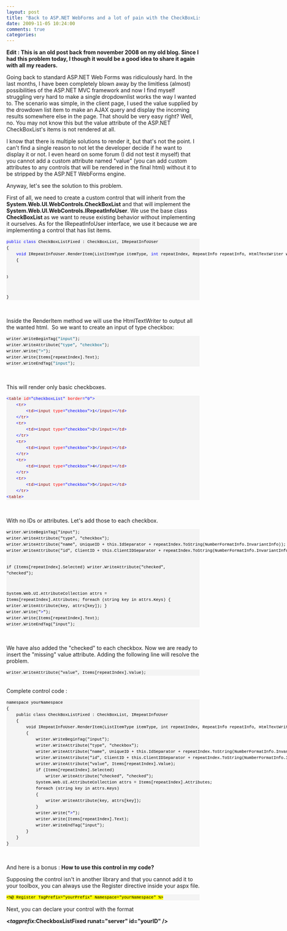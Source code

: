 ```yaml
---
layout: post
title: "Back to ASP.NET WebForms and a lot of pain with the CheckBoxList"
date: 2009-11-05 10:24:00
comments: true
categories: 
---
```


<p><strong>Edit : This is an old post back from november 2008 on my old blog. Since I had this problem today, I though it would be a good idea to share it again with all my readers.</strong></p>
<p>Going back to standard ASP.NET Web Forms was ridiculously hard. In the last months, I have been completely blown away by the limitless (almost) possibilities of the ASP.NET MVC framework and now I find myself struggling very hard to make a single dropdownlist works the way I wanted to. The scenario was simple, in the client page, I used the value supplied by the drowdown list item to make an AJAX query and display the incoming results somewhere else in the page. That should be very easy right? Well, no. You may not know this but the value attribute of the ASP.NET CheckBoxList's items is not rendered at all.</p>
<p>I know that there is multiple solutions to render it, but that's not the point. I can't find a single reason to not let the developer decide if he want to display it or not. I even heard on some forum (I did not test it myself) that you cannot add a custom attribute named "value" (you can add custom attributes to any controls that will be rendered in the final html) without it to be stripped by the ASP.NET WebForms engine.</p>
<p>Anyway, let's see the solution to this problem.</p>
<p>First of all, we need to create a custom control that will inherit from the <strong>System.Web.UI.WebControls.CheckBoxList</strong> and that will implement the <strong>System.Web.UI.WebControls.IRepeatInfoUser</strong>. We use the base class <strong>CheckBoxList </strong>as we want to reuse existing behavior without implementing it ourselves. As for the IRepeatInfoUser interface, we use it because we are implementing a control that has list items.</p>
<div>
<pre style="border-style: none; margin: 0px; padding: 0px; overflow: visible; line-height: 12pt; background-color: #f4f4f4; width: 100%; font-family: consolas,'Courier New',courier,monospace; color: black; font-size: 8pt;"><span style="color: #0000ff">public</span> <span style="color: #0000ff">class</span> CheckBoxListFixed : CheckBoxList, IRepeatInfoUser
{
    <span style="color: #0000ff">void</span> IRepeatInfoUser.RenderItem(ListItemType itemType, <span style="color: #0000ff">int</span> repeatIndex, RepeatInfo repeatInfo, HtmlTextWriter writer)
    {

    }
}</pre>
</div>
<p>&nbsp;</p>
<p>Inside the RenderItem method we will use the HtmlTextWriter to output all the wanted html.&nbsp; So we want to create an input of type checkbox:</p>
<div>
<pre style="border-style: none; margin: 0px; padding: 0px; overflow: visible; line-height: 12pt; background-color: #f4f4f4; width: 100%; font-family: consolas,'Courier New',courier,monospace; color: black; font-size: 8pt;">writer.WriteBeginTag(<span style="color: #006080">"input"</span>);
writer.WriteAttribute(<span style="color: #006080">"type"</span>, <span style="color: #006080">"checkbox"</span>);
writer.Write(<span style="color: #006080">"&gt;"</span>);
writer.Write(Items[repeatIndex].Text);
writer.WriteEndTag(<span style="color: #006080">"input"</span>);</pre>
</div>
<p>&nbsp;</p>
<p>This will render only basic checkboxes.</p>
<div>
<pre style="border-style: none; margin: 0px; padding: 0px; overflow: visible; line-height: 12pt; background-color: #f4f4f4; width: 100%; font-family: consolas,'Courier New',courier,monospace; color: black; font-size: 8pt;"><span style="color: #0000ff">&lt;</span><span style="color: #800000">table</span> <span style="color: #ff0000">id</span><span style="color: #0000ff">="checkboxList"</span> <span style="color: #ff0000">border</span><span style="color: #0000ff">="0"</span><span style="color: #0000ff">&gt;</span>
    <span style="color: #0000ff">&lt;</span><span style="color: #800000">tr</span><span style="color: #0000ff">&gt;</span>
        <span style="color: #0000ff">&lt;</span><span style="color: #800000">td</span><span style="color: #0000ff">&gt;&lt;</span><span style="color: #800000">input</span> <span style="color: #ff0000">type</span><span style="color: #0000ff">="checkbox"</span><span style="color: #0000ff">&gt;</span>1<span style="color: #0000ff">&lt;/</span><span style="color: #800000">input</span><span style="color: #0000ff">&gt;&lt;/</span><span style="color: #800000">td</span><span style="color: #0000ff">&gt;</span>
    <span style="color: #0000ff">&lt;/</span><span style="color: #800000">tr</span><span style="color: #0000ff">&gt;</span>
    <span style="color: #0000ff">&lt;</span><span style="color: #800000">tr</span><span style="color: #0000ff">&gt;</span>
        <span style="color: #0000ff">&lt;</span><span style="color: #800000">td</span><span style="color: #0000ff">&gt;&lt;</span><span style="color: #800000">input</span> <span style="color: #ff0000">type</span><span style="color: #0000ff">="checkbox"</span><span style="color: #0000ff">&gt;</span>2<span style="color: #0000ff">&lt;/</span><span style="color: #800000">input</span><span style="color: #0000ff">&gt;&lt;/</span><span style="color: #800000">td</span><span style="color: #0000ff">&gt;</span>
    <span style="color: #0000ff">&lt;/</span><span style="color: #800000">tr</span><span style="color: #0000ff">&gt;</span>
    <span style="color: #0000ff">&lt;</span><span style="color: #800000">tr</span><span style="color: #0000ff">&gt;</span>
        <span style="color: #0000ff">&lt;</span><span style="color: #800000">td</span><span style="color: #0000ff">&gt;&lt;</span><span style="color: #800000">input</span> <span style="color: #ff0000">type</span><span style="color: #0000ff">="checkbox"</span><span style="color: #0000ff">&gt;</span>3<span style="color: #0000ff">&lt;/</span><span style="color: #800000">input</span><span style="color: #0000ff">&gt;&lt;/</span><span style="color: #800000">td</span><span style="color: #0000ff">&gt;</span>
    <span style="color: #0000ff">&lt;/</span><span style="color: #800000">tr</span><span style="color: #0000ff">&gt;</span>
    <span style="color: #0000ff">&lt;</span><span style="color: #800000">tr</span><span style="color: #0000ff">&gt;</span>
        <span style="color: #0000ff">&lt;</span><span style="color: #800000">td</span><span style="color: #0000ff">&gt;&lt;</span><span style="color: #800000">input</span> <span style="color: #ff0000">type</span><span style="color: #0000ff">="checkbox"</span><span style="color: #0000ff">&gt;</span>4<span style="color: #0000ff">&lt;/</span><span style="color: #800000">input</span><span style="color: #0000ff">&gt;&lt;/</span><span style="color: #800000">td</span><span style="color: #0000ff">&gt;</span>
    <span style="color: #0000ff">&lt;/</span><span style="color: #800000">tr</span><span style="color: #0000ff">&gt;</span>
    <span style="color: #0000ff">&lt;</span><span style="color: #800000">tr</span><span style="color: #0000ff">&gt;</span>
        <span style="color: #0000ff">&lt;</span><span style="color: #800000">td</span><span style="color: #0000ff">&gt;&lt;</span><span style="color: #800000">input</span> <span style="color: #ff0000">type</span><span style="color: #0000ff">="checkbox"</span><span style="color: #0000ff">&gt;</span>5<span style="color: #0000ff">&lt;/</span><span style="color: #800000">input</span><span style="color: #0000ff">&gt;&lt;/</span><span style="color: #800000">td</span><span style="color: #0000ff">&gt;</span>
    <span style="color: #0000ff">&lt;/</span><span style="color: #800000">tr</span><span style="color: #0000ff">&gt;</span>
<span style="color: #0000ff">&lt;</span><span style="color: #800000">table</span><span style="color: #0000ff">&gt;</span></pre>
</div>
<p>&nbsp;</p>
<p>With no IDs or attributes. Let's add those to each checkbox.</p>
<div>
<pre style="border-style: none; margin: 0px; padding: 0px; overflow: visible; line-height: 12pt; background-color: #f4f4f4; width: 100%; font-family: consolas,'Courier New',courier,monospace; color: black; font-size: 8pt;">writer.WriteBeginTag("input");
writer.WriteAttribute("type", "checkbox");
writer.WriteAttribute("name", UniqueID + this.IdSeparator + repeatIndex.ToString(NumberFormatInfo.InvariantInfo));
writer.WriteAttribute("id", ClientID + this.ClientIDSeparator + repeatIndex.ToString(NumberFormatInfo.InvariantInfo));
           
if (Items[repeatIndex].Selected)
    writer.WriteAttribute("checked", "checked");

System.Web.UI.AttributeCollection attrs = Items[repeatIndex].Attributes;
foreach (string key in attrs.Keys)
{
    writer.WriteAttribute(key, attrs[key]);
}
writer.Write("<span style="color: #0000ff">&gt;</span>");
writer.Write(Items[repeatIndex].Text);
writer.WriteEndTag("input");</pre>
</div>
<div>&nbsp;</div>
<p>We have also added the "checked" to each checkbox. Now we are ready to insert the "missing" value attribute. Adding the following line will resolve the problem.</p>
<div>
<pre style="border-style: none; margin: 0px; padding: 0px; overflow: visible; line-height: 12pt; background-color: #f4f4f4; width: 100%; font-family: consolas,'Courier New',courier,monospace; color: black; font-size: 8pt;">writer.WriteAttribute("value", Items[repeatIndex].Value);</pre>
</div>
<div>&nbsp;</div>
<p>Complete control code :</p>
<div>
<pre style="border-style: none; margin: 0px; padding: 0px; overflow: visible; line-height: 12pt; background-color: #f4f4f4; width: 100%; font-family: consolas,'Courier New',courier,monospace; color: black; font-size: 8pt;">namespace yourNamespace
{
    public class CheckBoxListFixed : CheckBoxList, IRepeatInfoUser
    {
        void IRepeatInfoUser.RenderItem(ListItemType itemType, int repeatIndex, RepeatInfo repeatInfo, HtmlTextWriter writer)
        {
            writer.WriteBeginTag("input");
            writer.WriteAttribute("type", "checkbox");
            writer.WriteAttribute("name", UniqueID + this.IdSeparator + repeatIndex.ToString(NumberFormatInfo.InvariantInfo));
            writer.WriteAttribute("id", ClientID + this.ClientIDSeparator + repeatIndex.ToString(NumberFormatInfo.InvariantInfo));
            writer.WriteAttribute("value", Items[repeatIndex].Value);
            if (Items[repeatIndex].Selected)
                writer.WriteAttribute("checked", "checked");
            System.Web.UI.AttributeCollection attrs = Items[repeatIndex].Attributes;
            foreach (string key in attrs.Keys)
            {
                writer.WriteAttribute(key, attrs[key]);
            }
            writer.Write("<span style="color: #0000ff">&gt;</span>");
            writer.Write(Items[repeatIndex].Text);
            writer.WriteEndTag("input");
        }
    }
}</pre>
</div>
<p>&nbsp;</p>
<p>And here is a bonus : <strong>How to use this control in my code?</strong></p>
<p>Supposing the control isn't in another library and that you cannot add it to your toolbox, you can always use the Register directive inside your aspx file.</p>
<div>
<pre style="border-style: none; margin: 0px; padding: 0px; overflow: visible; line-height: 12pt; background-color: #f4f4f4; width: 100%; font-family: consolas,'Courier New',courier,monospace; color: black; font-size: 8pt;"><span style="background-color: #ffff00">&lt;%@ Register TagPrefix="yourPrefix" Namespace="yourNamespace" %&gt;</span></pre>
</div>
<p>Next, you can declare your control with the format</p>
<p><strong>&lt;<em>tagprefix:</em>CheckboxListFixed runat="server" id="yourID" /&gt;</strong></p>